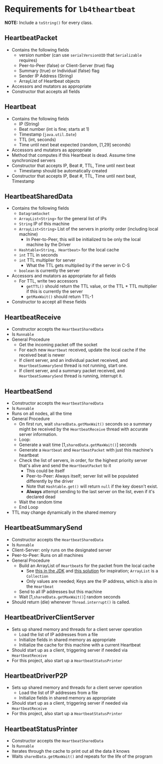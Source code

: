 # Requirements for `lb4theartbeat`

**NOTE:** Include a `toString()` for every class.

## HeartbeatPacket
+ Contains the following fields
    + version number (can use `serialVersionUID` that `Serializable` requires)
    + Peer-to-Peer (false) or Client-Server (true) flag
    + Summary (true) or Individual (false) flag
    + Sender IP Address (String)
    + ArrayList of Heartbeat objects
+ Accessors and mutators as appropriate
+ Constructor that accepts all fields

## Heartbeat
+ Contains the following fields
    + IP (String)
    + Beat number (int is fine; starts at 1)
    + Timestamp (`java.util.Date`)
    + TTL (int, seconds)
    + Time until next beat expected (random, [1,29] seconds)
+ Accessors and mutators as appropriate
+ Method that computes if this Heartbeat is dead. Assume time synchronized servers
+ Constructor that accepts IP, Beat #, TTL, Time until next beat
    + Timestamp should be automatically created
+ Constructor that accepts IP, Beat #, TTL, Time until next beat, Timestamp

## HeartbeatSharedData
+ Contains the following fields
    + `DatagramSocket`
    + `ArrayList<String>` for the general list of IPs
    + `String` IP of this machine
    + `ArrayList<String>` List of the servers in priority order (including local machine)
        + In Peer-to-Peer, this will be initialized to be only the local machine by the Driver
    + `Hashtable<String, Heartbeat>` for the local cache
    + `int` TTL in seconds
    + `int` TTL multiplier for server
        + What the TTL gets multiplied by if the server in C-S
    + `boolean` is currently the server
+ Accessors and mutators as appropriate for all fields
    + For TTL, write two accessors
        + `getTTL()` should return the TTL value, or the TTL * TTL multiplier if this is currently the server
        + `getMaxWait()` should return TTL-1
+ Constructor to accept all these fields

## HeartbeatReceive
+ Constructor accepts the `HeartbeatSharedData`
+ Is `Runnable`
+ General Procedure
    + Get the incoming packet off the socket
    + For each new `Heartbeat` received, update the local cache if the received beat is newer
    + If client server, and an individual packet received, and `HeartbeatSummarySend` thread is not running, start one.
    + If client server, and a summary packet received, and `HeartbeatSummarySend` thread is running, interrupt it.

## HeartbeatSend
+ Constructor accepts the `HeartbeatSharedData`
+ Is `Runnable`
+ Runs on all nodes, all the time
+ General Procedure
    + On first run, wait `sharedData.getMaxWait()` seconds so a summary might be received by the `HeartbeatReceive` thread with accurate server information.
    + Loop:
    + Generate a wait time [1,`sharedData.getMaxWait()`] seconds
    + Generate a `Heartbeat` and `HeartbeatPacket` with just this machine's heartbeat
    + Check the list of servers, in order, for the highest priority server that's alive and send the `HeartbeatPacket` to it
        + This could be itself
        + Peer-to-Peer: Always itself; server list will be populated differently by the driver
        + Note that `Hashtable.get()` will return `null` if the key doesn't exist.
        + **Always** attempt sending to the last server on the list, even if it's declared dead
    + Wait the random time
    + End Loop
+ TTL may change dynamically in the shared memory

## HeartbeatSummarySend
+ Constructor accepts the `HeartbeatSharedData`
+ Is `Runnable`
+ Client-Server: only runs on the designated server
+ Peer-to-Peer: Runs on all machines
+ General Procedure
    + Build an ArrayList of `Heartbeat`s for the packet from the local cache
        + See [this in the JDK](https://docs.oracle.com/javase/8/docs/api/java/util/Hashtable.html#values--) and [this solution](https://www.javacodeexamples.com/convert-hashtable-to-arraylist-in-java-example/3181) for inspiration; `ArrayList` is a `Collection`
        + Only values are needed; Keys are the IP address, which is also in the `Heartbeat`
    + Send to all IP addresses but this machine
    + Wait [1,`sharedData.getMaxWait()`] random seconds
+ Should return (die) whenever `Thread.interrupt()` is called.

## HeartbeatDriverClientServer
+ Sets up shared memory and threads for a client server operation
    + Load the list of IP addresses from a file
    + Initialize fields in shared memory as appropriate
    + Initialize the cache for this machine with a current Heartbeat
+ Should start up as a client, triggering server if needed via `HeartbeatReceive`
+ For this project, also start up a `HeartbeatStatusPrinter`

## HeartbeatDriverP2P
+ Sets up shared memory and threads for a client server operation
    + Load the list of IP addresses from a file
    + Initialize fields in shared memory as appropriate
+ Should start up as a client, triggering server if needed via `HeartbeatReceive`
+ For this project, also start up a `HeartbeatStatusPrinter`

## HeartbeatStatusPrinter
+ Constructor accepts the `HeartbeatSharedData`
+ Is `Runnable`
+ Iterates through the cache to print out all the data it knows
+ Waits `sharedData.getMaxWait()` and repeats for the life of the program
